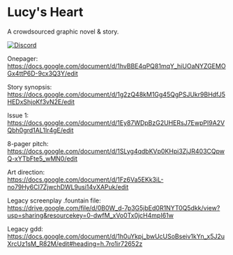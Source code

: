 # Lucy's Heart

A crowdsourced graphic novel &amp; story.

[![Discord](https://img.shields.io/badge/chat-on%20discord-green.svg?logo=discord&logoColor=fff&labelColor=1e1c24&color=8d5b3f)](https://discord.gg/SgcmsQPfUC)

Onepager: \
https://docs.google.com/document/d/1hvBBE4qPQ81mqY_hiUOaNYZGEMOGx4ttP6D-9cx3Q3Y/edit

Story synopsis: \
https://docs.google.com/document/d/1g2zQ48kM1Gg45QgPSJUkr9BHdfJ5HEDxShjoKf3vN2E/edit

Issue 1: \
https://docs.google.com/document/d/1Ey87WDpBzG2UHERsJ7EwpPI9A2VQbh0grd1AL1Ir4gE/edit

8-pager pitch: \
https://docs.google.com/document/d/1SLyg4qdbKVp0KHpi3ZjJR403CQpwQ-xYTbFte5_wMN0/edit

Art direction: \
https://docs.google.com/document/d/1Fz6Va5EKk3iL-no79Hy6CI7ZjwchDWL9usi14vXAPuk/edit

Legacy screenplay .fountain file: \
https://drive.google.com/file/d/0B0W_d-7p3G5jbEd0R1NYT0Q5dkk/view?usp=sharing&resourcekey=0-dwfM_xVo0Tx0jcH4mpI61w 

Legacy gdd: \
https://docs.google.com/document/d/1h0uYkpj_bwUcUSoBseiv1kYn_x5J2uXrcUz1sM_R82M/edit#heading=h.7ro1ir72652z
